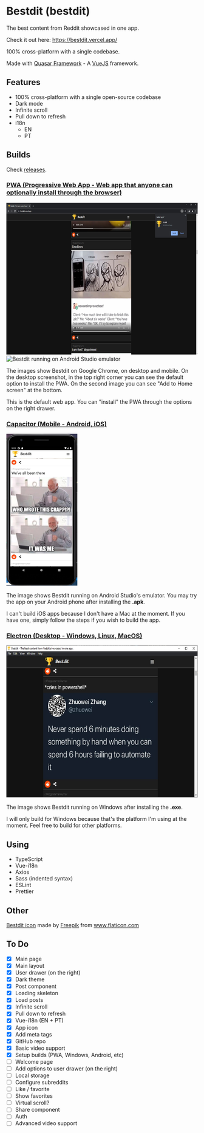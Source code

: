 # Bestdit (bestdit)

The best content from Reddit showcased in one app.

Check it out here: https://bestdit.vercel.app/

100% cross-platform with a single codebase.

Made with [Quasar Framework](https://quasar.dev/) - A [VueJS](https://vuejs.org/) framework.

## Features

- 100% cross-platform with a single open-source codebase
- Dark mode
- Infinite scroll
- Pull down to refresh
- i18n
  - EN
  - PT

## Builds

Check [releases](https://github.com/nunogois/bestdit/releases).

### [PWA (Progressive Web App - Web app that anyone can optionally install through the browser)](https://quasar.dev/quasar-cli/developing-pwa/introduction)

<img src="https://github.com/nunogois/bestdit/blob/master/demo_screenshots/chrome_pwa.jpg?raw=true" height="400" alt="Bestdit PWA on Google Chrome" />
<img src="https://github.com/nunogois/bestdit/blob/master/demo_screenshots/chrome_mobile_pwa_emulator.jpg?raw=true" height="400" alt="Bestdit running on Android Studio emulator" />

The images show Bestdit on Google Chrome, on desktop and mobile. On the desktop screenshot, in the top right corner you can see the default option to install the PWA. On the second image you can see "Add to Home screen" at the bottom.

This is the default web app. You can "install" the PWA through the options on the right drawer.

### [Capacitor (Mobile - Android, iOS)](https://quasar.dev/quasar-cli/developing-capacitor-apps/introduction)

<img src="https://github.com/nunogois/bestdit/blob/master/demo_screenshots/android_studio_emulator.jpg?raw=true" height="400" alt="Bestdit running on Android Studio emulator" />

The image shows Bestdit running on Android Studio's emulator. You may try the app on your Android phone after installing the **.apk**.

I can't build iOS apps because I don't have a Mac at the moment. If you have one, simply follow the steps if you wish to build the app.

### [Electron (Desktop - Windows, Linux, MacOS)](https://quasar.dev/quasar-cli/developing-electron-apps/introduction)

<img src="https://github.com/nunogois/bestdit/blob/master/demo_screenshots/windows_electron.jpg?raw=true" height="400" alt="Bestdit running on Windows" />

The image shows Bestdit running on Windows after installing the **.exe**.

I will only build for Windows because that's the platform I'm using at the moment. Feel free to build for other platforms.

## Using

- TypeScript
- Vue-i18n
- Axios
- Sass (indented syntax)
- ESLint
- Prettier

## Other

[Bestdit icon](https://www.flaticon.com/free-icon/trophy_3112946) made by <a href="https://www.freepik.com" title="Freepik">Freepik</a> from <a href="https://www.flaticon.com/" title="Flaticon">www.flaticon.com</a>

## To Do

- [x] Main page
- [x] Main layout
- [x] User drawer (on the right)
- [x] Dark theme
- [x] Post component
- [x] Loading skeleton
- [x] Load posts
- [x] Infinite scroll
- [x] Pull down to refresh
- [x] Vue-i18n (EN + PT)
- [x] App icon
- [x] Add meta tags
- [x] GitHub repo
- [x] Basic video support
- [x] Setup builds (PWA, Windows, Android, etc)
- [ ] Welcome page
- [ ] Add options to user drawer (on the right)
- [ ] Local storage
- [ ] Configure subreddits
- [ ] Like / favorite
- [ ] Show favorites
- [ ] Virtual scroll?
- [ ] Share component
- [ ] Auth
- [ ] Advanced video support
